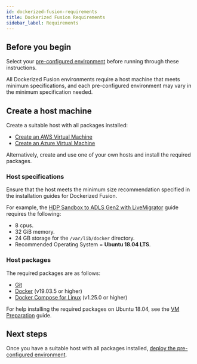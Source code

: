 ```yaml
---
id: dockerized-fusion-requirements
title: Dockerized Fusion Requirements
sidebar_label: Requirements
---
```


## Before you begin

Select your [pre-configured environment](../installation/installation-quickstarts.md) before running through these instructions.

All Dockerized Fusion environments require a host machine that meets minimum specifications, and each pre-configured environment may vary in the minimum specification needed.

## Create a host machine

Create a suitable host with all packages installed:

* [Create an AWS Virtual Machine](./aws_vm_creation.md)
* [Create an Azure Virtual Machine](./azure_vm_creation.md)

Alternatively, create and use one of your own hosts and install the required packages.

### Host specifications

Ensure that the host meets the minimum size recommendation specified in the installation guides for Dockerized Fusion.

For example, the [HDP Sandbox to ADLS Gen2 with LiveMigrator](../installation/hdp_sandbox-adlsg2_lm.md#prerequisites) guide requires the following:

* 8 cpus.
* 32 GiB memory.
* 24 GB storage for the `/var/lib/docker` directory.
* Recommended Operating System = **Ubuntu 18.04 LTS**.

### Host packages

The required packages are as follows:

* [Git](https://git-scm.com/book/en/v2/Getting-Started-Installing-Git)
* [Docker](https://docs.docker.com/install/) (v19.03.5 or higher)
* [Docker Compose for Linux](https://docs.docker.com/compose/install/#install-compose) (v1.25.0 or higher)

For help installing the required packages on Ubuntu 18.04, see the [VM Preparation](./vm_prep.md) guide.

## Next steps

Once you have a suitable host with all packages installed, [deploy the pre-configured environment](../installation/installation-quickstarts.md).
